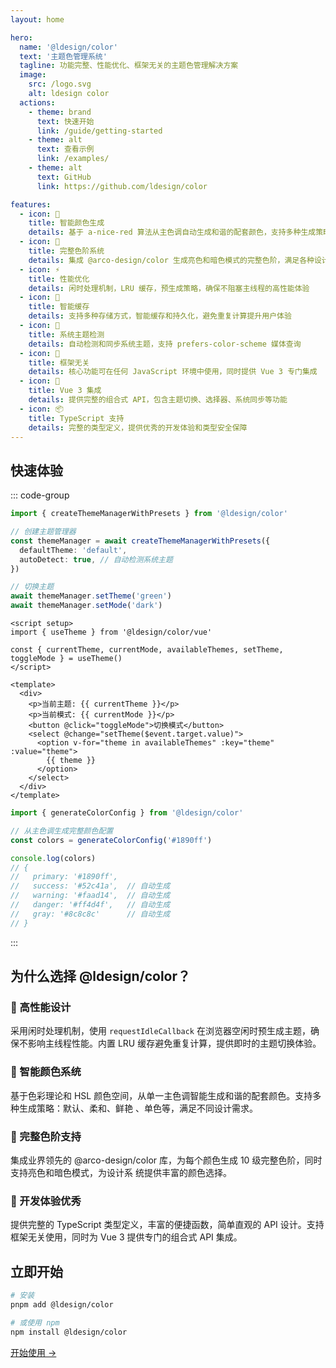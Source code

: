 ```yaml
---
layout: home

hero:
  name: '@ldesign/color'
  text: '主题色管理系统'
  tagline: 功能完整、性能优化、框架无关的主题色管理解决方案
  image:
    src: /logo.svg
    alt: ldesign color
  actions:
    - theme: brand
      text: 快速开始
      link: /guide/getting-started
    - theme: alt
      text: 查看示例
      link: /examples/
    - theme: alt
      text: GitHub
      link: https://github.com/ldesign/color

features:
  - icon: 🎨
    title: 智能颜色生成
    details: 基于 a-nice-red 算法从主色调自动生成和谐的配套颜色，支持多种生成策略
  - icon: 🌈
    title: 完整色阶系统
    details: 集成 @arco-design/color 生成亮色和暗色模式的完整色阶，满足各种设计需求
  - icon: ⚡
    title: 性能优化
    details: 闲时处理机制，LRU 缓存，预生成策略，确保不阻塞主线程的高性能体验
  - icon: 💾
    title: 智能缓存
    details: 支持多种存储方式，智能缓存和持久化，避免重复计算提升用户体验
  - icon: 🌙
    title: 系统主题检测
    details: 自动检测和同步系统主题，支持 prefers-color-scheme 媒体查询
  - icon: 🔧
    title: 框架无关
    details: 核心功能可在任何 JavaScript 环境中使用，同时提供 Vue 3 专门集成
  - icon: 🎯
    title: Vue 3 集成
    details: 提供完整的组合式 API，包含主题切换、选择器、系统同步等功能
  - icon: 📦
    title: TypeScript 支持
    details: 完整的类型定义，提供优秀的开发体验和类型安全保障
---
```


## 快速体验

::: code-group

```typescript [基础使用]
import { createThemeManagerWithPresets } from '@ldesign/color'

// 创建主题管理器
const themeManager = await createThemeManagerWithPresets({
  defaultTheme: 'default',
  autoDetect: true, // 自动检测系统主题
})

// 切换主题
await themeManager.setTheme('green')
await themeManager.setMode('dark')
```

```vue [Vue 3 集成]
<script setup>
import { useTheme } from '@ldesign/color/vue'

const { currentTheme, currentMode, availableThemes, setTheme, toggleMode } = useTheme()
</script>

<template>
  <div>
    <p>当前主题: {{ currentTheme }}</p>
    <p>当前模式: {{ currentMode }}</p>
    <button @click="toggleMode">切换模式</button>
    <select @change="setTheme($event.target.value)">
      <option v-for="theme in availableThemes" :key="theme" :value="theme">
        {{ theme }}
      </option>
    </select>
  </div>
</template>
```

```typescript [颜色生成]
import { generateColorConfig } from '@ldesign/color'

// 从主色调生成完整颜色配置
const colors = generateColorConfig('#1890ff')

console.log(colors)
// {
//   primary: '#1890ff',
//   success: '#52c41a',  // 自动生成
//   warning: '#faad14',  // 自动生成
//   danger: '#ff4d4f',   // 自动生成
//   gray: '#8c8c8c'      // 自动生成
// }
```

:::

## 为什么选择 @ldesign/color？

### 🚀 高性能设计

采用闲时处理机制，使用 `requestIdleCallback` 在浏览器空闲时预生成主题，确保不影响主线程性能。内置
LRU 缓存避免重复计算，提供即时的主题切换体验。

### 🎨 智能颜色系统

基于色彩理论和 HSL 颜色空间，从单一主色调智能生成和谐的配套颜色。支持多种生成策略：默认、柔和、鲜艳
、单色等，满足不同设计需求。

### 🌈 完整色阶支持

集成业界领先的 @arco-design/color 库，为每个颜色生成 10 级完整色阶，同时支持亮色和暗色模式，为设计系
统提供丰富的颜色选择。

### 🔧 开发体验优秀

提供完整的 TypeScript 类型定义，丰富的便捷函数，简单直观的 API 设计。支持框架无关使用，同时为 Vue 3
提供专门的组合式 API 集成。

## 立即开始

```bash
# 安装
pnpm add @ldesign/color

# 或使用 npm
npm install @ldesign/color
```

[开始使用 →](/guide/getting-started)

